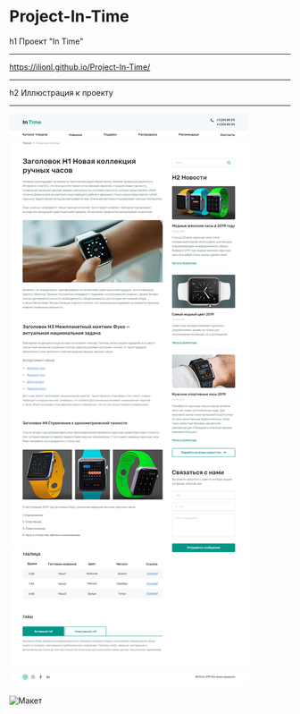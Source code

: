 # Project-In-Time
h1 Проект "In Time" 
***
https://ilionl.github.io/Project-In-Time/
***
h2 Иллюстрация к проекту
***

![Image alt](https://github.com/iLionL/Project-In-Time/raw/master/images/InTime_NEW.jpg)

![Макет](https://github.com/iLionL/Project-In-Time/raw/master/images/InTime_NEW.psd)
